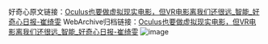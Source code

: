 好奇心原文链接：[Oculus也要做虚拟现实电影，但VR电影离我们还很远_智能_好奇心日报-崔绮雯](https://www.qdaily.com/articles/5610.html)
WebArchive归档链接：[Oculus也要做虚拟现实电影，但VR电影离我们还很远_智能_好奇心日报-崔绮雯](http://web.archive.org/web/20190623165126/https://www.qdaily.com/articles/5610.html)
![image](http://ww3.sinaimg.cn/large/007d5XDply1g3w8uwlgxwj30u036u7wh)